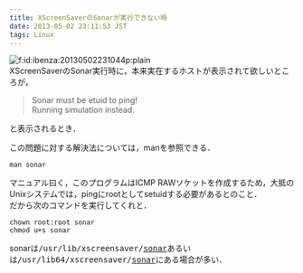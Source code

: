 ```yaml
---
title: XScreenSaverのSonarが実行できない時
date: 2013-05-02 23:11:53 JST
tags: Linux
---
```


<span itemscope itemtype="http://schema.org/Photograph"><img src="//cdn-ak.f.st-hatena.com/images/fotolife/i/ibenza/20130502/20130502231044.png" alt="f:id:ibenza:20130502231044p:plain" title="f:id:ibenza:20130502231044p:plain" class="hatena-fotolife" itemprop="image"></span><br />
XScreenSaverのSonar実行時に，本来実在するホストが表示されて欲しいところが，

> Sonar must be etuid to ping!<br />
> Running simulation instead.
> 

と表示されるとき．

この問題に対する解決法については，manを参照できる．

```
man sonar
```

マニュアル曰く，このプログラムはICMP RAWソケットを作成するため，大抵のUnixシステムでは，pingにrootとしてsetuidする必要があるとのこと．<br />
だから次のコマンドを実行してくれと．

```
chown root:root sonar
chmod u+s sonar
```

sonarは<span style="font-family:monospace">/usr/lib/xscreensaver/<a class="keyword" href="http://d.hatena.ne.jp/keyword/sonar">sonar</a></span>あるいは<span style="font-family:monospace">/usr/lib64/xscreensaver/<a class="keyword" href="http://d.hatena.ne.jp/keyword/sonar">sonar</a></span>にある場合が多い．

